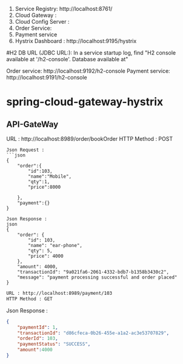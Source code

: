 
1) Service Registry: http://localhost:8761/
2) Cloud Gateway : 
3) Cloud Config Server :
4) Order Service:
5) Payment service
6) Hystrix Dashboard :  http://localhost:9195/hystrix

#H2 DB URL (JDBC URL:): In a service startup log, find "H2 console available at '/h2-console'. Database available at"

Order service: http://localhost:9192/h2-console
Payment service: http://localhost:9191/h2-console

# spring-cloud-gateway-hystrix


API-GateWay
-----------

URL : http://localhost:8989/order/bookOrder
HTTP Method : POST
```
Json Request :
```json
{
	"order":{
		"id":103,
		"name":"Mobile",
		"qty":1,
		"price":8000
		
	},
	"payment":{}
}

Json Response :
json
{
    "order": {
        "id": 103,
        "name": "ear-phone",
        "qty": 5,
        "price": 4000
    },
    "amount": 4000,
    "transactionId": "9a021fa6-2061-4332-bdb7-b1358b3430c2",
    "message": "payment processing successful and order placed"
}

```
```bash
URL : http://localhost:8989/payment/103
HTTP Method : GET
```
Json Response :
```json
{
    "paymentId": 1,
    "transactionId": "d86cfeca-0b26-455e-a1a2-ac3e53707829",
    "orderId": 103,
    "paymentStatus": "SUCCESS",
    "amount":4000
}
```
